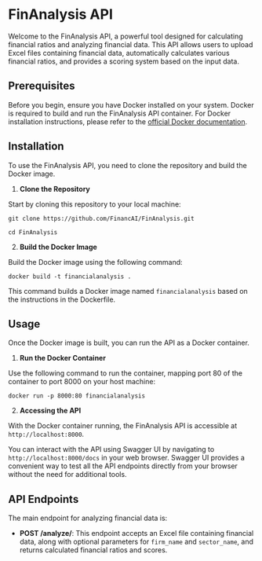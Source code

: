 # FinAnalysis API

Welcome to the FinAnalysis API, a powerful tool designed for calculating financial ratios and analyzing financial data. This API allows users to upload Excel files containing financial data, automatically calculates various financial ratios, and provides a scoring system based on the input data.

## Prerequisites

Before you begin, ensure you have Docker installed on your system. Docker is required to build and run the FinAnalysis API container. For Docker installation instructions, please refer to the [official Docker documentation](https://docs.docker.com/get-docker/).

## Installation

To use the FinAnalysis API, you need to clone the repository and build the Docker image.

1. **Clone the Repository**

Start by cloning this repository to your local machine:
```
git clone https://github.com/FinancAI/FinAnalysis.git
```
```
cd FinAnalysis
```
2. **Build the Docker Image**

Build the Docker image using the following command:
```
docker build -t financialanalysis .
```

This command builds a Docker image named `financialanalysis` based on the instructions in the Dockerfile.

## Usage

Once the Docker image is built, you can run the API as a Docker container.

1. **Run the Docker Container**

Use the following command to run the container, mapping port 80 of the container to port 8000 on your host machine:
```
docker run -p 8000:80 financialanalysis
```

2. **Accessing the API**

With the Docker container running, the FinAnalysis API is accessible at `http://localhost:8000`.

You can interact with the API using Swagger UI by navigating to `http://localhost:8000/docs` in your web browser. Swagger UI provides a convenient way to test all the API endpoints directly from your browser without the need for additional tools.

## API Endpoints

The main endpoint for analyzing financial data is:

- **POST /analyze/**: This endpoint accepts an Excel file containing financial data, along with optional parameters for `firm_name` and `sector_name`, and returns calculated financial ratios and scores.



